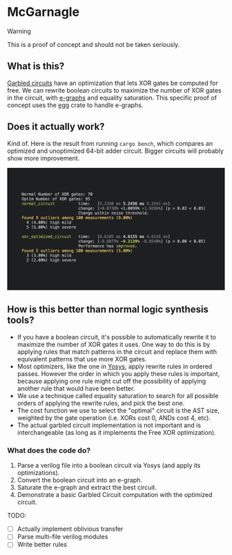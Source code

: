 # McGarnagle

> [!WARNING]  
> This is a proof of concept and should not be taken seriously.

## What is this?

[Garbled circuits](https://en.wikipedia.org/wiki/Garbled_circuit) have an optimization that lets XOR gates be computed for free. We can rewrite boolean circuits to maximize the number of XOR gates in the circuit, with [e-graphs](https://en.wikipedia.org/wiki/E-graph) and equality saturation. This specific proof of concept uses the [egg](https://egraphs-good.github.io/) crate to handle e-graphs.

## Does it actually work?

Kind of. Here is the result from running `cargo bench`, which compares an optimized and unoptimized 64-bit adder circuit. Bigger circuits will probably show more improvement.

![Benchmark](./benchmark.png?raw=true "Benchmark")

## How is this better than normal logic synthesis tools?

- If you have a boolean circuit, it's possible to automatically rewrite it to maximize the number of XOR gates it uses. One way to do this is by applying rules that match patterns in the circuit and replace them with equivalent patterns that use more XOR gates.
- Most optimizers, like the one in [Yosys](https://github.com/YosysHQ/yosys), apply rewrite rules in ordered passes. However the order in which you apply these rules is important, because applying one rule might cut off the possibility of applying another rule that would have been better.
- We use a technique called equality saturation to search for all possible orders of applying the rewrite rules, and pick the best one.
- The cost function we use to select the "optimal" circuit is the AST size, weighted by the gate operation (i.e. XORs cost 0, ANDs cost 4, etc).
- The actual garbled circuit implementation is not important and is interchangeable (as long as it implements the Free XOR optimization).

### What does the code do?

1. Parse a verilog file into a boolean circuit via Yosys (and apply its optimizations).
2. Convert the boolean circuit into an e-graph.
3. Saturate the e-graph and extract the best circuit.
4. Demonstrate a basic Garbled Circuit computation with the optimized circuit.

TODO:

- [ ] Actually implement oblivious transfer
- [ ] Parse multi-file verilog modules
- [ ] Write better rules
